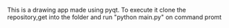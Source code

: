 This is a drawing app made using pyqt.
To execute it clone the repository,get into the folder and run "python main.py" on command promt
